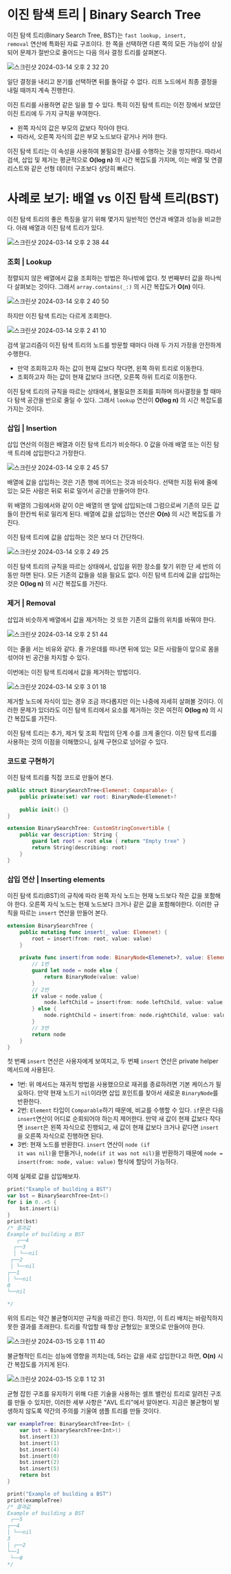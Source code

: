 # 이진 탐색 트리 | Binary Search Tree

이진 탐색 트리(Binary Search Tree, BST)는 <code>fast lookup, insert, removal</code> 연산에 특화된 자료 구조이다. 한 쪽을 선택하면 다른 쪽의 모든 가능성이 상실되어 문제가 절반으로 줄어드는 다음 의사 결정 트리를 살펴본다.

![스크린샷 2024-03-14 오후 2 32 20](https://github.com/Kim-leo/TIL/assets/77371366/794f46d2-e56e-4a17-ac3b-29ff599dd488)

일단 결정을 내리고 분기를 선택하면 뒤를 돌아갈 수 없다. 리프 노드에서 최종 결정을 내릴 때까지 계속 진행한다. 

이진 트리를 사용하면 같은 일을 할 수 있다. 특히 이진 탐색 트리는 이전 장에서 보았던 이진 트리에 두 가지 규칙을 부여한다.

- 왼쪽 자식의 값은 부모의 값보다 작아야 한다.
- 따라서, 오른쪽 자식의 값은 부모 노드보다 같거나 커야 한다.

이진 탐색 트리는 이 속성을 사용하여 불필요한 검사를 수행하는 것을 방지한다. 따라서 검색, 삽입 및 제거는 평균적으로 __O(log n)__ 의 시간 복잡도를 가지며, 이는 배열 및 연결리스트와 같은 선형 데이터 구조보다 상당히 빠르다.

# 사례로 보기: 배열 vs 이진 탐색 트리(BST)

이진 탐색 트리의 좋은 특징을 알기 위해 몇가지 일반적인 연산과 배열과 성능을 비교한다. 아래 배열과 이진 탐색 트리가 있다.

![스크린샷 2024-03-14 오후 2 38 44](https://github.com/Kim-leo/TIL/assets/77371366/7c4749a1-0809-449d-84f1-70fc97705ae3)

### 조회 | Lookup
정렬되지 않은 배열에서 값을 조회하는 방법은 하나밖에 없다. 첫 번째부터 값을 하나씩 다 살펴보는 것이다.
그래서 <code>array.contains(_:)</code> 의 시간 복잡도가 __O(n)__ 이다.

![스크린샷 2024-03-14 오후 2 40 50](https://github.com/Kim-leo/TIL/assets/77371366/c9807f0b-ae28-4381-993a-fd81015b9ca4)

하지만 이진 탐색 트리는 다르게 조회한다.

![스크린샷 2024-03-14 오후 2 41 10](https://github.com/Kim-leo/TIL/assets/77371366/ed83e05c-8960-4319-b711-69ebed8df8af)

검색 알고리즘이 이진 탐색 트리의 노드를 방문할 때마다 아래 두 가지 가정을 안전하게 수행한다.

- 만약 조회하고자 하는 값이 현재 값보다 작다면, 왼쪽 하위 트리로 이동한다.
- 조회하고자 하는 값이 현재 값보다 크다면, 오른쪽 하위 트리로 이동한다.

이진 탐색 트리의 규칙을 따르는 상태에서, 불필요한 조회를 피하며 의사결정을 할 때마다 탐색 공간을 반으로 줄일 수 있다. 그래서 <code>lookup</code> 연산이 __O(log n)__ 의 시간 복잡도를 가지는 것이다.

### 삽입 | Insertion
삽입 연산의 이점은 배열과 이진 탐색 트리가 비슷하다. 0 값을 아래 배열 또는 이진 탐색 트리에 삽입한다고 가정한다.

![스크린샷 2024-03-14 오후 2 45 57](https://github.com/Kim-leo/TIL/assets/77371366/caf39a40-d0d2-4666-b6fe-91f263f1f754)

배열에 값을 삽입하는 것은 기존 행에 끼어드는 것과 비슷하다. 선택한 지점 뒤에 줄에 있는 모든 사람은 뒤로 뒤로 밀어서 공간을 만들어야 한다.

위 배열의 그림에서와 같이 0은 배열의 맨 앞에 삽입되는데 그럼으로써 기존의 모든 값들이 한칸씩 뒤로 밀리게 된다. 배열에 값을 삽입하는 연산은 __O(n)__ 의 시간 복잡도를 가진다.

이진 탐색 트리에 값을 삽입하는 것은 보다 더 간단하다.

![스크린샷 2024-03-14 오후 2 49 25](https://github.com/Kim-leo/TIL/assets/77371366/c4b42768-edd6-4e16-be6b-6f79449c45b6)

이진 탐색 트리의 규칙을 따르는 상태에서, 삽입을 위한 장소를 찾기 위한 단 세 번의 이동만 하면 된다. 모든 기존의 값들을 섞을 필요도 없다.
이진 탐색 트리에 값을 삽입하는 것은 __O(log n)__ 의 시간 복잡도를 가진다.

### 제거 | Removal
삽입과 비슷하게 배열에서 값을 제거하는 것 또한 기존의 값들의 위치를 바꿔야 한다.

![스크린샷 2024-03-14 오후 2 51 44](https://github.com/Kim-leo/TIL/assets/77371366/9ff47347-8e5a-4553-bfd1-5025e4b634fa)

이는 줄을 서는 비유와 같다. 줄 가운데를 떠나면 뒤에 있는 모든 사람들이 앞으로 몸을 섞어야 빈 공간을 차지할 수 있다.

이번에는 이진 탐색 트리에서 값을 제거하는 방법이다.

![스크린샷 2024-03-14 오후 3 01 18](https://github.com/Kim-leo/TIL/assets/77371366/84ed9b06-e396-41a5-bf1e-7f6278f8e358)

제거할 노드에 자식이 있는 경우 조금 까다롭지만 이는 나중에 자세히 살펴볼 것이다. 이러한 문제가 있더라도 이진 탐색 트리에서 요소를 제거하는 것은 여전히 __O(log n)__ 의 시간 복잡도를 가진다.

이진 탐색 트리는 추가, 제거 및 조회 작업의 단계 수를 크게 줄인다. 이진 탐색 트리를 사용하는 것의 이점을 이해했으니, 실제 구현으로 넘어갈 수 있다.

### 코드로 구현하기
이진 탐색 트리를 직접 코드로 만들어 본다.
```swift
public struct BinarySearchTree<Elemenet: Comparable> {
    public private(set) var root: BinaryNode<Elemenet>?
    
    public init() {}
}

extension BinarySearchTree: CustomStringConvertible {
    public var description: String {
        guard let root = root else { return "Empty tree" }
        return String(describing: root)
    }
}
```

### 삽입 연산 | Inserting elements
이진 탐색 트리(BST)의 규칙에 따라 왼쪽 자식 노드는 현재 노드보다 작은 값을 포함해야 한다. 오른쪽 자식 노드는 현재 노드보다 크거나 같은 값을 포함해야한다. 이러한 규칙을 따르는 <code>insert</code> 연산을 만들어 본다.
```swift
extension BinarySearchTree {
    public mutating func insert(_ value: Elemenet) {
        root = insert(from: root, value: value)
    }
    
    private func insert(from node: BinaryNode<Elemenet>?, value: Elemenet) -> BinaryNode<Elemenet> {
        // 1번
        guard let node = node else {
            return BinaryNode(value: value)
        }
        // 2번
        if value < node.value {
            node.leftChild = insert(from: node.leftChild, value: value)
        } else {
            node.rightChild = insert(from: node.rightChild, value: value)
        }
        // 3번
        return node
    }
}
```

첫 번째 <code>insert</code> 연산은 사용자에게 보여지고, 두 번째 <code>insert</code> 연산은 private helper 메서드에 사용된다.

- 1번: 위 메서드는 재귀적 방법을 사용했으므로 재귀를 종료하려면 기본 케이스가 필요하다. 만약 현재 노드기 <code>nil</code>이라면 삽입 포인트를 찾아서 새로운 <code>BinaryNode</code>를 반환한다.
- 2번: <code>Element</code> 타입이 <code>Comparable</code>하기 때문에, 비교를 수행할 수 있다. <code>if</code>문은 다음 <code>insert</code>연산이 어디로 순회되어야 하는지 제어한다. 만약 새 값이 현재 값보다 작다면 <code>insert</code>은 왼쪽 자식으로 진행되고, 새 값이 현재 값보다 크거나 같다면 <code>insert</code>을 오른쪽 자식으로 진행하면 된다.
- 3번: 현재 노드를 반환한다. <code>insert</code> 연산이 <code>node (if it was nil)</code>을 만들거나, <code>node(if it was not nil)</code>을 반환하기 때문에 <code>node = insert(from: node, value: value)</code> 형식에 할당이 가능하다.

이제 실제로 값을 삽입해보자.
```swift
print("Example of building a BST")
var bst = BinarySearchTree<Int>()
for i in 0..<5 {
    bst.insert(i)
}
print(bst)
/* 결과값
Example of building a BST
   ┌──4 
  ┌──3
  │ └──nil 
 ┌──2
 │ └──nil 
┌──1
│ └──nil 
0
└──nil 

*/
```
위의 트리는 약간 불균형이지만 규칙을 따르긴 한다. 하지만, 이 트리 배치는 바람직하지 못한 결과를 초래한다. 트리를 작업할 때 항상 균형있는 포맷으로 만들어야 한다.

![스크린샷 2024-03-15 오후 1 11 40](https://github.com/Kim-leo/TIL/assets/77371366/0d08686f-643c-4f5a-8df0-51a492852fcf)

불균형적인 트리는 성능에 영향을 끼치는데, 5라는 값을 새로 삽입한다고 하면, __O(n)__ 시간 복잡도를 가지게 된다.

![스크린샷 2024-03-15 오후 1 12 31](https://github.com/Kim-leo/TIL/assets/77371366/267337c3-d602-4ebd-90e8-baad658af88c)

균형 잡힌 구조를 유지하기 위해 다른 기술을 사용하는 셀프 밸런싱 트리로 알려진 구조를 만들 수 있지만, 이러한 세부 사항은 "AVL 트리"에서 알아본다. 지금은 불균형이 발생하지 않도록 약간의 주의를 기울여 샘플 트리를 만들 것이다.
```swift
var exampleTree: BinarySearchTree<Int> {
    var bst = BinarySearchTree<Int>()
    bst.insert(3)
    bst.insert(1)
    bst.insert(4)
    bst.insert(0)
    bst.insert(2)
    bst.insert(5)
    return bst
}

print("Example of building a BST")
print(exampleTree)
/* 결과값
Example of building a BST
 ┌──5 
┌──4
│ └──nil 
3
│ ┌──2 
└──1
 └──0 
*/
```
